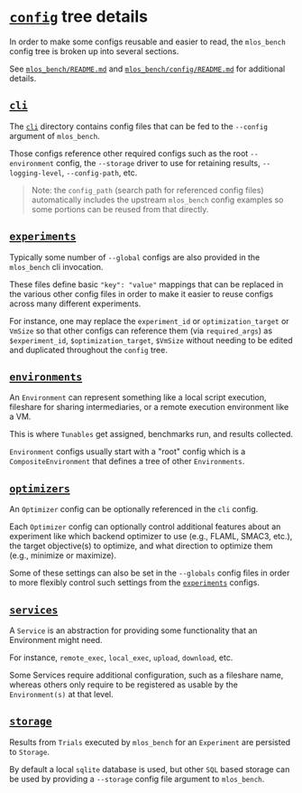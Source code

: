 # [`config`](./) tree details

In order to make some configs reusable and easier to read, the `mlos_bench` config tree is broken up into several sections.

See [`mlos_bench/README.md`](https://github.com/microsoft/MLOS/tree/main/mlos_bench/README.md) and [`mlos_bench/config/README.md`](https://github.com/microsoft/MLOS/tree/main/mlos_bench/mlos_bench/config/README.md) for additional details.

## [`cli`](./cli/)

The [`cli`](./cli/) directory contains config files that can be fed to the `--config` argument of `mlos_bench`.

Those configs reference other required configs such as the root `--environment` config, the `--storage` driver to use for retaining results, `--logging-level`, `--config-path`, etc.

> Note: the `config_path` (search path for referenced config files) automatically includes the upstream `mlos_bench` config examples so some portions can be reused from that directly.

## [`experiments`](./experiments/)

Typically some number of `--global` configs are also provided in the `mlos_bench` cli invocation.

These files define basic `"key": "value"` mappings that can be replaced in the various other config files in order to make it easier to reuse configs across many different experiments.

For instance, one may replace the `experiment_id` or `optimization_target` or `VmSize` so that other configs can reference them (via `required_args`) as `$experiment_id`, `$optimization_target`, `$VmSize` without needing to be edited and duplicated throughout the `config` tree.

## [`environments`](./environments/)

An `Environment` can represent something like a local script execution, fileshare for sharing intermediaries, or a remote execution environment like a VM.

This is where `Tunables` get assigned, benchmarks run, and results collected.

`Environment` configs usually start with a "root" config which is a `CompositeEnvironment` that defines a tree of other `Environments`.

## [`optimizers`](./optimizers/)

An `Optimizer` config can be optionally referenced in the `cli` config.

Each `Optimizer` config can optionally control additional features about an experiment like which backend optimizer to use (e.g., FLAML, SMAC3, etc.), the target objective(s) to optimize, and what direction to optimize them (e.g., minimize or maximize).

Some of these settings can also be set in the `--globals` config files in order to more flexibly control such settings from the [`experiments`](./experiments/) configs.

## [`services`](./services/)

A `Service` is an abstraction for providing some functionality that an Environment might need.

For instance, `remote_exec`, `local_exec`, `upload`, `download`, etc.

Some Services require additional configuration, such as a fileshare name, whereas others only require to be registered as usable by the `Environment(s)` at that level.

## [`storage`](./storage/)

Results from `Trials` executed by `mlos_bench` for an `Experiment` are persisted to `Storage`.

By default a local `sqlite` database is used, but other `SQL` based storage can be used by providing a `--storage` config file argument to `mlos_bench`.
